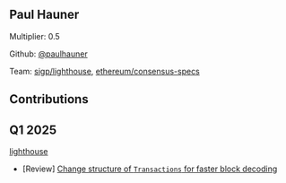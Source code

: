 ## Paul Hauner
Multiplier: 0.5

Github: [@paulhauner](https://github.com/paulhauner)

Team: [sigp/lighthouse](https://github.com/sigp/lighthouse/pulls?q=author%3Apaulhauner), [ethereum/consensus-specs](https://github.com/ethereum/consensus-specs/pulls?q=author%3Apaulhauner)

## Contributions
## Q1 2025

[lighthouse](https://github.com/sigp/lighthouse)
* [Review] [Change structure of `Transactions` for faster block decoding](https://github.com/sigp/lighthouse/pull/6609#pullrequestreview-2591869010)
